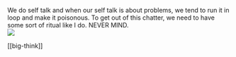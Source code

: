 We do self talk and when our self talk is about problems, we tend to run it in loop and make it poisonous. To get out of this chatter, we need to have some sort of ritual like I do. NEVER MIND.  
![](http://127.0.0.1:50774/paste-8344908ad8900721afb746779df68f0980b979ba.jpg)


[[big-think]] 